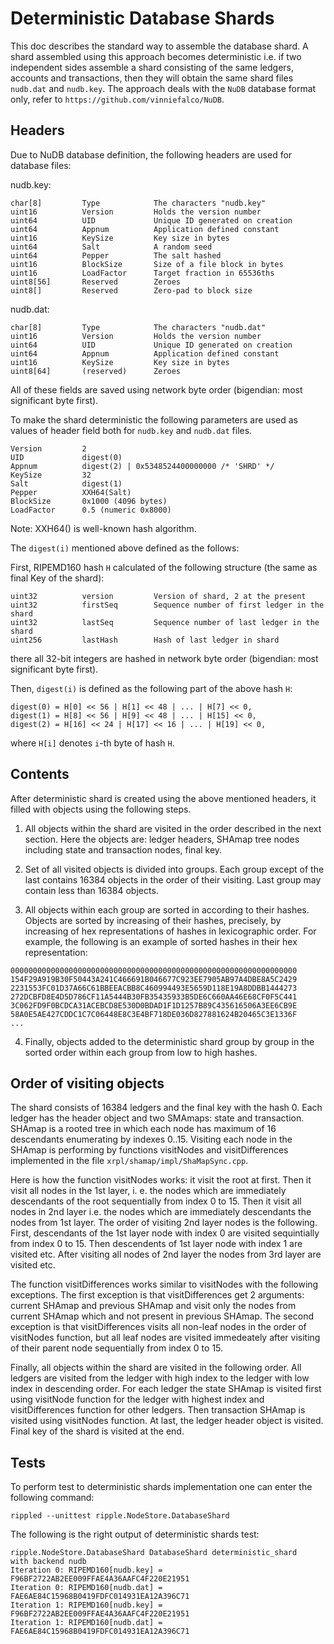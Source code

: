 # Deterministic Database Shards

This doc describes the standard way to assemble the database shard.
A shard assembled using this approach becomes deterministic i.e.
if two independent sides assemble a shard consisting of the same ledgers,
accounts and transactions, then they will obtain the same shard files
`nudb.dat` and `nudb.key`. The approach deals with the `NuDB` database
format only, refer to `https://github.com/vinniefalco/NuDB`.


## Headers

Due to NuDB database definition, the following headers are used for
database files:

nudb.key:
```
char[8]         Type            The characters "nudb.key"
uint16          Version         Holds the version number
uint64          UID             Unique ID generated on creation
uint64          Appnum          Application defined constant
uint16          KeySize         Key size in bytes
uint64          Salt            A random seed
uint64          Pepper          The salt hashed
uint16          BlockSize       Size of a file block in bytes
uint16          LoadFactor      Target fraction in 65536ths
uint8[56]       Reserved        Zeroes
uint8[]         Reserved        Zero-pad to block size
```

nudb.dat:
```
char[8]         Type            The characters "nudb.dat"
uint16          Version         Holds the version number
uint64          UID             Unique ID generated on creation
uint64          Appnum          Application defined constant
uint16          KeySize         Key size in bytes
uint8[64]       (reserved)      Zeroes
```
All of these fields are saved using network byte order
(bigendian: most significant byte first).

To make the shard deterministic the following parameters are used
as values of header field both for `nudb.key` and `nudb.dat` files.
```
Version         2
UID             digest(0)
Appnum          digest(2) | 0x5348524400000000 /* 'SHRD' */
KeySize         32
Salt            digest(1)
Pepper          XXH64(Salt)
BlockSize       0x1000 (4096 bytes)
LoadFactor      0.5 (numeric 0x8000)
```
Note: XXH64() is well-known hash algorithm.

The `digest(i)` mentioned above defined as the follows:

First, RIPEMD160 hash `H` calculated of the following structure
(the same as final Key of the shard):
```
uint32          version         Version of shard, 2 at the present
uint32          firstSeq        Sequence number of first ledger in the shard
uint32          lastSeq         Sequence number of last ledger in the shard
uint256         lastHash        Hash of last ledger in shard
```
there all 32-bit integers are hashed in network byte order
(bigendian: most significant byte first).

Then, `digest(i)` is defined as the following part of the above hash `H`:
```
digest(0) = H[0] << 56 | H[1] << 48 | ... | H[7] << 0,
digest(1) = H[8] << 56 | H[9] << 48 | ... | H[15] << 0,
digest(2) = H[16] << 24 | H[17] << 16 | ... | H[19] << 0,
```
where `H[i]` denotes `i`-th byte of hash `H`.


## Contents

After deterministic shard is created using the above mentioned headers,
it filled with objects using the following steps.

1. All objects within the shard are visited in the order described in the
next section. Here the objects are: ledger headers, SHAmap tree nodes
including state and transaction nodes, final key.

2. Set of all visited objects is divided into groups. Each group except of
the last contains 16384 objects in the order of their visiting. Last group
may contain less than 16384 objects.

3. All objects within each group are sorted in according to their hashes.
Objects are sorted by increasing of their hashes, precisely, by increasing
of hex representations of hashes in lexicographic order. For example,
the following is an example of sorted hashes in their hex representation:
```
0000000000000000000000000000000000000000000000000000000000000000
154F29A919B30F50443A241C466691B046677C923EE7905AB97A4DBE8A5C2429
2231553FC01D37A66C61BBEEACBB8C460994493E5659D118E19A8DDBB1444273
272DCBFD8E4D5D786CF11A5444B30FB35435933B5DE6C660AA46E68CF0F5C441
3C062FD9F0BCDCA31ACEBCD8E530D0BDAD1F1D1257B89C435616506A3EE6CB9E
58A0E5AE427CDDC1C7C06448E8C3E4BF718DE036D827881624B20465C3E1336F
...
```

4. Finally, objects added to the deterministic shard group by group in the
sorted order within each group from low to high hashes.


## Order of visiting objects

The shard consists of 16384 ledgers and the final key with the hash 0.
Each ledger has the header object and two SMAmaps: state and transaction.
SHAmap is a rooted tree in which each node has maximum of 16 descendants
enumerating by indexes 0..15.  Visiting each node in the SHAmap
is performing by functions visitNodes and visitDifferences implemented
in the file `xrpl/shamap/impl/ShaMapSync.cpp`.

Here is how the function visitNodes works: it visit the root at first.
Then it visit all nodes in the 1st layer, i. e. the nodes which are
immediately descendants of the root sequentially from index 0 to 15.
Then it visit all nodes in 2nd layer i.e. the nodes which are immediately
descendants the nodes from 1st layer. The order of visiting 2nd layer nodes
is the following. First, descendants of the 1st layer node with index 0
are visited sequintially from index 0 to 15. Then descendents of 1st layer
node with index 1 are visited etc. After visiting all nodes of 2nd layer
the nodes from 3rd layer are visited etc.

The function visitDifferences works similar to visitNodes with the following
exceptions. The first exception is that visitDifferences get 2 arguments:
current SHAmap and previous SHAmap and visit only the nodes from current
SHAmap which and not present in previous SHAmap. The second exception is
that visitDifferences visits all non-leaf nodes in the order of visitNodes
function, but all leaf nodes are visited immedeately after visiting of their
parent node sequentially from index 0 to 15.

Finally, all objects within the shard are visited in the following order.
All ledgers are visited from the ledger with high index to the ledger with
low index in descending order. For each ledger the state SHAmap is visited
first using visitNode function for the ledger with highest index and
visitDifferences function for other ledgers. Then transaction SHAmap is visited
using visitNodes function. At last, the ledger header object is visited.
Final key of the shard is visited at the end.


## Tests

To perform test to deterministic shards implementation one can enter
the following command:
```
rippled --unittest ripple.NodeStore.DatabaseShard
```

The following is the right output of deterministic shards test:
```
ripple.NodeStore.DatabaseShard DatabaseShard deterministic_shard
with backend nudb
Iteration 0: RIPEMD160[nudb.key] = F96BF2722AB2EE009FFAE4A36AAFC4F220E21951
Iteration 0: RIPEMD160[nudb.dat] = FAE6AE84C15968B0419FDFC014931EA12A396C71
Iteration 1: RIPEMD160[nudb.key] = F96BF2722AB2EE009FFAE4A36AAFC4F220E21951
Iteration 1: RIPEMD160[nudb.dat] = FAE6AE84C15968B0419FDFC014931EA12A396C71
```

